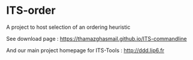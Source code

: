 # ITS-order
A project to host selection of an ordering heuristic

See download page : https://thamazghasmail.github.io/ITS-commandline

And our main project homepage for ITS-Tools : http://ddd.lip6.fr
